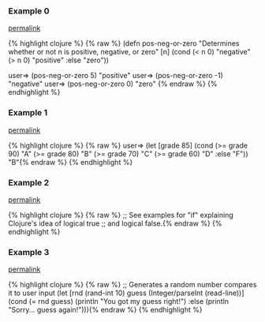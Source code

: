 ### Example 0
[permalink](#example-0)

{% highlight clojure %}
{% raw %}
(defn pos-neg-or-zero
  "Determines whether or not n is positive, negative, or zero"
  [n]
  (cond
    (< n 0) "negative"
    (> n 0) "positive"
    :else "zero"))

user=> (pos-neg-or-zero 5)
"positive"
user=> (pos-neg-or-zero -1)
"negative"
user=> (pos-neg-or-zero 0)
"zero"
{% endraw %}
{% endhighlight %}


### Example 1
[permalink](#example-1)

{% highlight clojure %}
{% raw %}
user=> (let [grade 85]
         (cond
           (>= grade 90) "A"
           (>= grade 80) "B"
           (>= grade 70) "C"
           (>= grade 60) "D"
           :else "F"))
"B"{% endraw %}
{% endhighlight %}


### Example 2
[permalink](#example-2)

{% highlight clojure %}
{% raw %}
;; See examples for "if" explaining Clojure's idea of logical true
;; and logical false.{% endraw %}
{% endhighlight %}


### Example 3
[permalink](#example-3)

{% highlight clojure %}
{% raw %}
;; Generates a random number compares it to user input
(let [rnd (rand-int 10)
      guess (Integer/parseInt (read-line))]
  (cond
    (= rnd guess) (println "You got my guess right!")
    :else (println "Sorry... guess again!"))){% endraw %}
{% endhighlight %}


